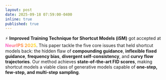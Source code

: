 ```yaml
---
layout: post
date: 2025-09-18 07:59:00-0400
inline: true
published: true
---
```


⚡ **Improved Training Technique for Shortcut Models (iSM)** got accepted at <strong style="font-size: 1.05em; background: linear-gradient(45deg, #f960eb, #ff854d, #fff41f); -webkit-background-clip: text; -webkit-text-fill-color: transparent; background-clip: text; text-fill-color: transparent; font-weight: bold;">NeurIPS 2025</strong>. This paper tackle the five core issues that held shortcut models back: the hidden flaw of **compounding guidance**, **inflexible fixed guidance**, **frequency bias**, **divergent self-consistency**, and **curvy flow trajectories**. Our method achieves **state-of-the-art FID scores**, making shortcut models a viable class of generative models capable of **one-step, few-step, and multi-step sampling**.

